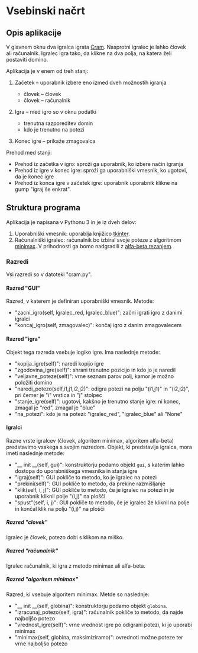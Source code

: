 # Vsebinski načrt

## Opis aplikacije

V glavnem oknu dva igralca igrata [Cram](https://en.wikipedia.org/wiki/Cram_(game)). Nasprotni igralec je lahko človek ali računalnik. Igralec igra tako, da klikne na dva polja, na katera želi postaviti domino.

Aplikacija je v enem od treh stanj:

1. Začetek – uporabnik izbere eno izmed dveh možnostih igranja
	* človek – človek
	* človek – računalnik

2. Igra – med igro so v oknu podatki
	* trenutna razporeditev domin
	* kdo je trenutno na potezi

3. Konec igre – prikaže zmagovalca

Prehod med stanji:

* Prehod iz začetka v igro: sproži ga uporabnik, ko izbere način igranja
* Prehod iz igre v konec igre: sproži ga uporabniški vmesnik, ko ugotovi, da je konec igre
* Prehod iz konca igre v začetek igre: uporabnik uporabnik klikne na gump "igraj še enkrat".

## Struktura programa

Aplikacija je napisana v Pythonu 3 in je iz dveh delov:

1. Uporabniški vmesnik: uporablja knjižico [tkinter](http://infohost.nmt.edu/tcc/help/pubs/tkinter/web/index.html).
2. Računalniški igralec: računalnik bo izbiral svoje poteze z algoritmom [minimax](https://en.wikipedia.org/wiki/Minimax). V prihodnosti ga bomo nadgradili z [alfa-beta rezanjem](https://en.wikipedia.org/wiki/Alpha–beta_pruning).

### Razredi

Vsi razredi so v datoteki "cram.py".

#### Razred "GUI"
Razred, v katerem je definiran uporabniški vmesnik. Metode:

* "zacni_igro(self, Igralec_red, Igralec_blue)": začni igrati igro z danimi igralci
* "koncaj_igro(self, zmagovalec)": končaj igro z danim zmagovalecem

#### Razred "igra"
Objekt tega razreda vsebuje logiko igre. Ima naslednje metode:

* "kopija_igre(self)": naredi kopijo igre
* "zgodovina_igre(self)": shrani trenutno pozicijo in kdo jo je naredil
* "veljavne_poteze(self)": vrne seznam parov polj, kamor je možno položiti domino
* "naredi_potezo(self,i1,j1,i2,j2)": odigra potezi na polju "(i1,j1)" in "(i2,j2)", pri čemer je "i" vrstica in "j" stolpec
* "stanje_igre(self)": ugotovi, kakšno je trenutno stanje igre: ni konec, zmagal je "red", zmagal je "blue"
* "na_potezi": kdo je na potezi: "igralec_red", "igralec_blue" ali "None"

#### Igralci
Razne vrste igralcev (človek, algoritem minimax, algoritem alfa-beta) predstavimo vsakega s svojim razredom. Objekt, ki predstavlja igralca, mora imeti naslednje metode:

* "__ init __(self, gui)": konstruktorju podamo objekt `gui`, s katerim lahko dostopa do uporabniškega vmesnika in stanja igre
* "igraj(self)": GUI pokliče to metodo, ko je igralec na potezi
* "prekini(self)":  GUI pokliče to metodo, da prekine razmišljanje
* "klik(self, i, j)": GUI pokliče to metodo, če je igralec na potezi in je uporabnik kliknil polje "(i,j)" na plošči
* "spust"(self, i, j)": GUI pokliče to metodo, če je igralec že kliknil na polje in končal klik na polju "(i,j)" na plošči

##### Razred "clovek"
Igralec je človek, potezo dobi s klikom na miško.

##### Razred "računalnik"
Igralec računalnik, ki igra z metodo minimax ali alfa-beta.

##### Razred "algoritem minimax"
Razred, ki vsebuje algoritem minimax. Metde so naslednje:

* "__ init __(self, globina)": konstruktorju podamo objekt `globina`.
* "izracunaj_potezo(self, igra)": računalnik pokliče to metodo, da najde najboljšo potezo
* "vrednost_igre(self)": vrne vrednost igre po odigrani potezi, ki jo uporabi minimax
* "minimax(self, globina, maksimiziramo)": ovrednoti možne poteze ter vrne najboljšo potezo

